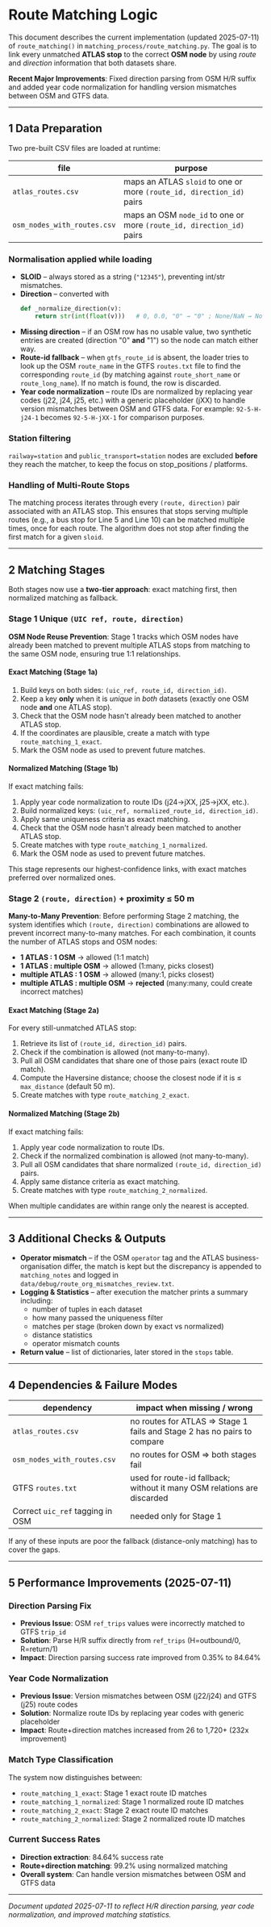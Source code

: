 # Route Matching Logic

This document describes the current implementation (updated 2025-07-11) of `route_matching()` in `matching_process/route_matching.py`. The goal is to link every unmatched **ATLAS stop** to the correct **OSM node** by using *route* and *direction* information that both datasets share.

**Recent Major Improvements**: Fixed direction parsing from OSM H/R suffix and added year code normalization for handling version mismatches between OSM and GTFS data.

---

## 1  Data Preparation

Two pre-built CSV files are loaded at runtime:

| file | purpose |
|------|---------|
| `atlas_routes.csv` | maps an ATLAS `sloid` to one or more `(route_id, direction_id)` pairs |
| `osm_nodes_with_routes.csv` | maps an OSM `node_id` to one or more `(route_id, direction_id)` pairs |

### Normalisation applied while loading

* **SLOID** – always stored as a string (`"12345"`), preventing int/str mismatches.
* **Direction** – converted with
  ```python
  def _normalize_direction(v):
      return str(int(float(v)))   # 0, 0.0, "0" → "0" ; None/NaN → None
  ```
* **Missing direction** – if an OSM row has no usable value, two synthetic entries are created (direction "0" **and** "1") so the node can match either way.
* **Route-id fallback** – when `gtfs_route_id` is absent, the loader tries to look up the OSM `route_name` in the GTFS `routes.txt` file to find the corresponding `route_id` (by matching against `route_short_name` or `route_long_name`). If no match is found, the row is discarded.
* **Year code normalization** – route IDs are normalized by replacing year codes (j22, j24, j25, etc.) with a generic placeholder (jXX) to handle version mismatches between OSM and GTFS data. For example: `92-5-H-j24-1` becomes `92-5-H-jXX-1` for comparison purposes.

### Station filtering
`railway=station` and `public_transport=station` nodes are excluded **before** they reach the matcher, to keep the focus on stop_positions / platforms.

### Handling of Multi-Route Stops
The matching process iterates through every `(route, direction)` pair associated with an ATLAS stop. This ensures that stops serving multiple routes (e.g., a bus stop for Line 5 and Line 10) can be matched multiple times, once for each route. The algorithm does not stop after finding the first match for a given `sloid`.

---

## 2  Matching Stages

Both stages now use a **two-tier approach**: exact matching first, then normalized matching as fallback.

### Stage 1  Unique `(UIC ref, route, direction)`

**OSM Node Reuse Prevention**: Stage 1 tracks which OSM nodes have already been matched to prevent multiple ATLAS stops from matching to the same OSM node, ensuring true 1:1 relationships.

#### Exact Matching (Stage 1a)
1. Build keys on both sides: `(uic_ref, route_id, direction_id)`.
2. Keep a key **only** when it is *unique* in *both* datasets (exactly one OSM node **and** one ATLAS stop).
3. Check that the OSM node hasn't already been matched to another ATLAS stop.
4. If the coordinates are plausible, create a match with type `route_matching_1_exact`.
5. Mark the OSM node as used to prevent future matches.

#### Normalized Matching (Stage 1b) 
If exact matching fails:
1. Apply year code normalization to route IDs (j24→jXX, j25→jXX, etc.).
2. Build normalized keys: `(uic_ref, normalized_route_id, direction_id)`.
3. Apply same uniqueness criteria as exact matching.
4. Check that the OSM node hasn't already been matched to another ATLAS stop.
5. Create matches with type `route_matching_1_normalized`.
6. Mark the OSM node as used to prevent future matches.

This stage represents our highest-confidence links, with exact matches preferred over normalized ones.

### Stage 2  `(route, direction)` + proximity ≤ 50 m

**Many-to-Many Prevention**: Before performing Stage 2 matching, the system identifies which `(route, direction)` combinations are allowed to prevent incorrect many-to-many matches. For each combination, it counts the number of ATLAS stops and OSM nodes:

- **1 ATLAS : 1 OSM** → allowed (1:1 match)
- **1 ATLAS : multiple OSM** → allowed (1:many, picks closest)
- **multiple ATLAS : 1 OSM** → allowed (many:1, picks closest)
- **multiple ATLAS : multiple OSM** → **rejected** (many:many, could create incorrect matches)

#### Exact Matching (Stage 2a)
For every still-unmatched ATLAS stop:
1. Retrieve its list of `(route_id, direction_id)` pairs.
2. Check if the combination is allowed (not many-to-many).
3. Pull all OSM candidates that share one of those pairs (exact route ID match).
4. Compute the Haversine distance; choose the closest node if it is ≤ `max_distance` (default 50 m).
5. Create matches with type `route_matching_2_exact`.

#### Normalized Matching (Stage 2b)
If exact matching fails:
1. Apply year code normalization to route IDs.
2. Check if the normalized combination is allowed (not many-to-many).
3. Pull all OSM candidates that share normalized `(route_id, direction_id)` pairs.
4. Apply same distance criteria as exact matching.
5. Create matches with type `route_matching_2_normalized`.

When multiple candidates are within range only the nearest is accepted.

---

## 3  Additional Checks & Outputs

* **Operator mismatch** – if the OSM `operator` tag and the ATLAS business-organisation differ, the match is kept but the discrepancy is appended to `matching_notes` and logged in `data/debug/route_org_mismatches_review.txt`.
* **Logging & Statistics** – after execution the matcher prints a summary including:
  * number of tuples in each dataset
  * how many passed the uniqueness filter
  * matches per stage (broken down by exact vs normalized)
  * distance statistics
  * operator mismatch counts
* **Return value** – list of dictionaries, later stored in the `stops` table.

---

## 4  Dependencies & Failure Modes

| dependency | impact when missing / wrong |
|------------|-----------------------------|
| `atlas_routes.csv` | no routes for ATLAS ⇒ Stage 1 fails and Stage 2 has no pairs to compare |
| `osm_nodes_with_routes.csv` | no routes for OSM ⇒ both stages fail |
| GTFS `routes.txt` | used for route-id fallback; without it many OSM relations are discarded |
| Correct `uic_ref` tagging in OSM | needed only for Stage 1 |

If any of these inputs are poor the fallback (distance-only matching) has to cover the gaps.

---

## 5  Performance Improvements (2025-07-11)

### Direction Parsing Fix
- **Previous Issue**: OSM `ref_trips` values were incorrectly matched to GTFS `trip_id` 
- **Solution**: Parse H/R suffix directly from `ref_trips` (H=outbound/0, R=return/1)
- **Impact**: Direction parsing success rate improved from 0.35% to 84.64%

### Year Code Normalization
- **Previous Issue**: Version mismatches between OSM (j22/j24) and GTFS (j25) route codes
- **Solution**: Normalize route IDs by replacing year codes with generic placeholder
- **Impact**: Route+direction matches increased from 26 to 1,720+ (232x improvement)

### Match Type Classification
The system now distinguishes between:
- `route_matching_1_exact`: Stage 1 exact route ID matches
- `route_matching_1_normalized`: Stage 1 normalized route ID matches  
- `route_matching_2_exact`: Stage 2 exact route ID matches
- `route_matching_2_normalized`: Stage 2 normalized route ID matches

### Current Success Rates
- **Direction extraction**: 84.64% success rate
- **Route+direction matching**: 99.2% using normalized matching
- **Overall system**: Can handle version mismatches between OSM and GTFS data

---

*Document updated 2025-07-11 to reflect H/R direction parsing, year code normalization, and improved matching statistics.* 